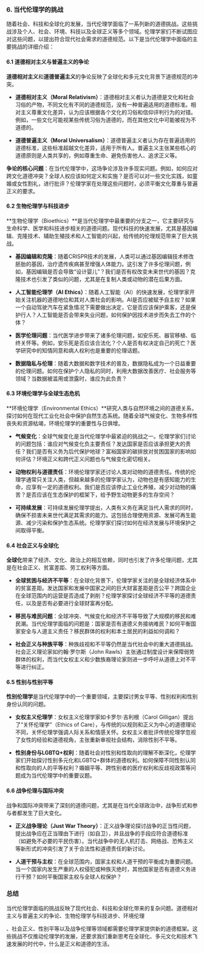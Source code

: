 ### 6. **当代伦理学的挑战**

随着社会、科技和全球化的发展，当代伦理学面临了一系列新的道德挑战。这些挑战涉及个人、社会、环境、科技以及全球正义等多个领域。伦理学家们不断试图应对这些问题，以提出符合现代社会需求的道德规范。以下是当代伦理学中面临的主要挑战的详细介绍：

#### 6.1 道德相对主义与普遍主义的争论

**道德相对主义**和**道德普遍主义**的争论反映了全球化和多元文化背景下道德规范的冲突。

- **道德相对主义（Moral Relativism）**：道德相对主义者认为道德是文化和社会习俗的产物，不同文化有不同的道德规范，没有一种普遍适用的道德标准。相对主义尊重文化差异，认为应该根据各个文化的习俗和信仰评判行为的对错。例如，一些文化可能视某些传统习俗为道德的，而在其他文化中可能被视为不道德的。
  
- **道德普遍主义（Moral Universalism）**：道德普遍主义者认为存在普遍适用的道德标准，这些标准超越文化差异，适用于所有人。普遍主义主张某些核心的道德原则是人类共享的，例如尊重生命、避免伤害他人、追求正义等。

**争论的核心问题**：在当代伦理学中，这场争论涉及许多现实问题。例如，如何应对跨文化道德冲突？全球人权应该如何定义和实施？是否可以对一些文化实践，如童婚或女性割礼，进行批评？伦理学家在处理这些问题时，必须平衡文化尊重与普遍正义的要求。

#### 6.2 生物伦理学与科技进步

**生物伦理学（Bioethics）**是当代伦理学中最重要的分支之一，它主要研究与生命科学、医学和科技进步相关的道德问题。现代科技的快速发展，尤其是基因编辑、克隆技术、辅助生殖技术和人工智能的兴起，给传统的伦理规范带来了巨大挑战。

- **基因编辑和克隆**：随着CRISPR技术的发展，人类可以通过基因编辑技术修改胚胎的基因，治疗遗传疾病甚至增强人体能力。这引发了许多伦理问题，例如，基因编辑是否会导致“设计婴儿”？我们是否有权改变未来世代的基因？克隆技术也引发了类似的问题，尤其是在复制人类或动物的潜在后果方面。

- **人工智能伦理学（AI Ethics）**：随着人工智能（AI）的快速发展，伦理学家开始关注机器的道德地位和其对人类社会的影响。AI是否应被赋予自主权？如果一个自动驾驶汽车在紧急情况下需要做出决定，它是否应该保护乘客，还是保护行人？人工智能是否会带来失业问题，如何保护因技术进步而失去工作的个体？
  
- **医学伦理问题**：当代医学进步带来了诸多伦理问题，如安乐死、器官移植、临终关怀等。例如，安乐死是否应该合法化？个人是否有权决定自己的死亡？医学研究中的知情同意和病人权利也是重要的伦理话题。

- **数据隐私与伦理**：随着大数据和数字技术的普及，数据隐私成为一个日益重要的伦理问题。如何在保护个人隐私的同时，利用大数据改善医疗、社会服务等领域？当数据被滥用或泄露时，谁应为此负责？

#### 6.3 环境伦理学与全球生态危机

**环境伦理学（Environmental Ethics）**研究人类与自然环境之间的道德关系，探讨如何在现代工业化社会中保护自然生态系统。随着全球气候变化、生物多样性丧失和资源枯竭，环境伦理学的重要性与日俱增。

- **气候变化**：全球气候变化是当代伦理学中最紧迫的挑战之一。伦理学家们讨论的问题包括：谁应对气候变化负主要责任？发达国家是否应该承担更大的责任？我们是否有义务为后代保护地球？富裕国家的碳排放对贫困国家的影响如何评估？环境正义和跨代正义问题也与气候变化密切相关。

- **动物权利与道德责任**：环境伦理学家还讨论人类对动物的道德责任。传统的伦理学通常只关注人类，但越来越多的伦理学家认为，动物也是有感知能力的生命，应享有一定的道德权利。我们是否应该停止工业化养殖，减少对动物的痛苦？是否应该在生态保护的框架下，给予野生动物更多的生存空间？

- **可持续发展**：可持续发展伦理学提出，人类有义务在满足当代人需求的同时，确保不损害未来世代满足其需求的能力。这包括合理使用资源、发展可再生能源、减少污染和保护生态系统。伦理学家们探讨如何在经济发展与环境保护之间取得平衡。

#### 6.4 社会正义与全球化

**全球化**带来了经济、文化、政治上的相互依赖，同时也引发了许多伦理问题，尤其是在社会正义、贫富差距、劳工权利等方面。

- **全球贫困与经济不平等**：在全球化背景下，伦理学家关注的是全球经济体系中的贫富差距。发达国家和发展中国家之间的巨大财富差距是否公平？跨国企业在全球范围内的运营是否造成了剥削？伦理学家探讨全球经济不平等的道德责任，以及是否有必要进行全球财富再分配。

- **移民与难民问题**：全球冲突、气候变化和经济不平等导致了大规模的移民和难民潮。当代伦理学面临的问题是：国家是否有道德义务接纳难民？如何平衡国家安全与人道主义责任？移民群体的权利和本土居民的利益如何调和？

- **社会正义与种族平等**：种族歧视和不平等仍然是当代社会中的重大道德挑战。社会正义理论家如约翰·罗尔斯（John Rawls）主张通过制度设计来保障弱势群体的权利，而当代女权主义和少数族裔理论家则进一步呼吁从道德上对不平等进行纠正。

#### 6.5 性别与性别平等

**性别伦理学**是当代伦理学中的一个重要领域，主要探讨男女平等、性别权利和性别身份认同的问题。

- **女权主义伦理学**：女权主义伦理学家如卡罗尔·吉利根（Carol Gilligan）提出了“关怀伦理学”（Ethics of Care），与传统的以规则和正义为中心的道德理论不同，关怀伦理学强调人际关系和情感关怀。女权主义者批评传统伦理学忽视了女性的经验和道德视角，主张重新审视社会结构，消除性别不平等。

- **性别身份与LGBTQ+权利**：随着社会对性别和性取向的理解不断深化，伦理学家们开始探讨性别多元化和LGBTQ+群体的道德权利。如何保障不同性别认同和性取向的人的平等权利？婚姻平等、跨性别者的医疗权利和反歧视政策等问题成为当代伦理学中的重要议题。

#### 6.6 战争伦理与国际冲突

战争和国际冲突带来了深刻的道德问题，尤其是在当代全球政治中，战争形式和参与者都发生了巨大变化。

- **正义战争理论（Just War Theory）**：正义战争理论探讨战争的正当性问题，提出战争应在正当理由下进行（如自卫），并且战争的手段应符合道德标准（如避免不必要的平民伤害）。当代战争中的无人机打击、网络战、恐怖主义等新形式的冲突引发了关于合法性和道德责任的新讨论。
  
- **人道干预与主权**：在全球范围内，国家主权和人道干预的平衡成为重要问题。当一个国家内发生严重的人权侵犯或种族灭绝时，其他国家是否有道德义务进行干预？如何平衡国家主权与全球人权保护？

### 总结

当代伦理学面临的挑战反映了现代社会、科技和全球化带来的复杂问题。道德相对主义与普遍主义的争论、生物伦理学与科技进步、环境伦理

、社会正义、性别平等以及战争伦理等领域都需要伦理学家提供新的道德框架。这些挑战不仅推动伦理学的发展，还要求我们重新思考在全球化、多元文化和技术飞速发展的时代中，什么是正义和道德的生活。